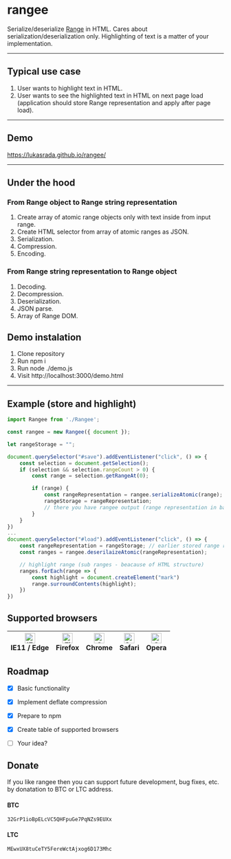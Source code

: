 # rangee
Serialize/deserialize [Range](https://developer.mozilla.org/en-US/docs/Web/API/Range) in HTML.
Cares about serialization/deserialization only. Highlighting of text is a matter of your implementation.
***
## Typical use case
1. User wants to highlight text in HTML.
2. User wants to see the highlighted text in HTML on next page load (application should store Range representation and apply after page load).
***
## Demo
https://lukasrada.github.io/rangee/
***
## Under the hood
### From Range object to Range string representation
1. Create array of atomic range objects only with text inside from input range.
2. Create HTML selector from array of atomic ranges as JSON.
3. Serialization.
4. Compression.
5. Encoding.
### From Range string representation to Range object
1. Decoding.
2. Decompression.
3. Deserialization.
4. JSON parse.
5. Array of Range DOM.
## Demo instalation
1. Clone repository
2. Run npm i
3. Run node ./demo.js
4. Visit http://localhost:3000/demo.html
***
## Example (store and highlight)
```javascript
import Rangee from './Rangee';

const rangee = new Rangee({ document });

let rangeStorage = "";

document.querySelector("#save").addEventListener("click", () => {
    const selection = document.getSelection();
    if (selection && selection.rangeCount > 0) {
        const range = selection.getRangeAt(0);

        if (range) {
            const rangeRepresentation = rangee.serializeAtomic(range);
            rangeStorage = rangeRepresentation;
            // there you have rangee output (range representation in base64) and you can store somewhere
        }
    }    
})
...
document.querySelector("#load").addEventListener("click", () => {
    const rangeRepresentation = rangeStorage; // earlier stored range representation
    const ranges = rangee.deserilaizeAtomic(rangeRepresentation);

    // highlight range (sub ranges - beacause of HTML structure)
    ranges.forEach(range => {
        const highlight = document.createElement("mark")
        range.surroundContents(highlight);
    })   
})

```
## Supported browsers
<table class="rich-diff-level-zero"> <thead class="rich-diff-level-one"> <tr> <th>
<a href="http://godban.github.io/browsers-support-badges/" rel="nofollow"><img src="https://raw.githubusercontent.com/alrra/browser-logos/master/src/edge/edge_48x48.png" alt="IE / Edge" width="24px" height="24px" style="max-width:100%;"></a><br>IE11 / Edge</th> <th>
<a href="http://godban.github.io/browsers-support-badges/" rel="nofollow"><img src="https://raw.githubusercontent.com/alrra/browser-logos/master/src/firefox/firefox_48x48.png" alt="Firefox" width="24px" height="24px" style="max-width:100%;"></a><br>Firefox</th> <th>
<a href="http://godban.github.io/browsers-support-badges/" rel="nofollow"><img src="https://raw.githubusercontent.com/alrra/browser-logos/master/src/chrome/chrome_48x48.png" alt="Chrome" width="24px" height="24px" style="max-width:100%;"></a><br>Chrome</th> <th>
<a href="http://godban.github.io/browsers-support-badges/" rel="nofollow"><img src="https://raw.githubusercontent.com/alrra/browser-logos/master/src/safari/safari_48x48.png" alt="Safari" width="24px" height="24px" style="max-width:100%;"></a><br>Safari</th> <th>
<a href="http://godban.github.io/browsers-support-badges/" rel="nofollow"><img src="https://raw.githubusercontent.com/alrra/browser-logos/master/src/opera/opera_48x48.png" alt="Opera" width="24px" height="24px" style="max-width:100%;"></a><br>Opera</th> </tr> </thead> 
</table>

## Roadmap
- [x] Basic functionality
- [x] Implement deflate compression
- [x] Prepare to npm
- [x] Create table of supported browsers
- [ ] Your idea?


## Donate
If you like rangee then you can support future development, bug fixes, etc. by donatation to BTC or LTC address.
#### BTC
`32GrP1ioBpELcVC5QHFpuGe7PqNZs9EUXx`
#### LTC
`MEwxUX8tuCeTY5FereWctAjxog6D173Mhc`
